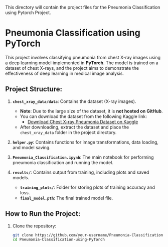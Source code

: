 This directory will contain the project files for the Pneumonia Classification using Pytorch Project.


# Pneumonia Classification using PyTorch

This project involves classifying pneumonia from chest X-ray images using a deep learning model implemented in **PyTorch**. The model is trained on a dataset of chest X-rays, and the project aims to demonstrate the effectiveness of deep learning in medical image analysis.

## Project Structure:

1. **`chest_xray_data/data`**: Contains the dataset (X-ray images).
   - **Note**: Due to the large size of the dataset, it is **not hosted on GitHub**.
   - You can download the dataset from the following Kaggle link:
     - [Download Chest X-ray Pneumonia Dataset on Kaggle](https://www.kaggle.com/datasets/paultimothymooney/chest-xray-pneumonia)
   - After downloading, extract the dataset and place the `chest_xray_data` folder in the project directory.

2. **`helper.py`**: Contains functions for image transformations, data loading, and model saving.

3. **`Pneumonia_Classification.ipynb`**: The main notebook for performing pneumonia classification and running the model.


4. **`results/`**: Contains output from training, including plots and saved models.
   - **`training_plots/`**: Folder for storing plots of training accuracy and loss.
   - **`final_model.pth`**: The final trained model file.

## How to Run the Project:

1. Clone the repository:
   ```bash
   git clone https://github.com/your-username/Pneumonia-Classification-using-PyTorch.git
   cd Pneumonia-Classification-using-PyTorch

